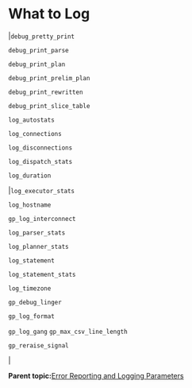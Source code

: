 # What to Log 

|`debug_pretty_print`

 `debug_print_parse`

 `debug_print_plan`

 `debug_print_prelim_plan`

 `debug_print_rewritten`

 `debug_print_slice_table`

 `log_autostats`

 `log_connections`

 `log_disconnections`

 `log_dispatch_stats`

 `log_duration`

|`log_executor_stats`

`log_hostname`

`gp_log_interconnect`

`log_parser_stats`

`log_planner_stats`

`log_statement`

`log_statement_stats`

`log_timezone`

`gp_debug_linger`

`gp_log_format`

`gp_log_gang` `gp_max_csv_line_length`

`gp_reraise_signal`

|

**Parent topic:**[Error Reporting and Logging Parameters](../topics/g-error-reporting-and-logging-parameters.html)

